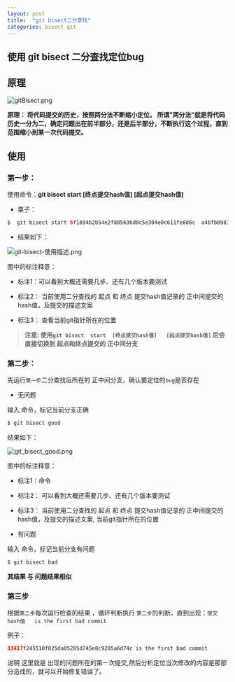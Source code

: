 ```yaml
---
layout: post
title:  "git bisect二分查找"
categories: bisect git
---
```

##  使用  git bisect  二分查找定位bug

## 原理

![gitBisect.png](https://upload-images.jianshu.io/upload_images/18406403-f58d98183c26c91c.png?imageMogr2/auto-orient/strip%7CimageView2/2/w/1240)

**原理： 将代码提交的历史，按照两分法不断缩小定位。
所谓"两分法"就是将代码历史一分为二，确定问题出在前半部分，还是后半部分，不断执行这个过程，直到范围缩小到某一次代码提交。**

## 使用

### 第一步：

使用命令：**git bisect  start  [终点提交hash值]   [起点提交hash值]**

* 栗子：

```java
$  git bisect start 5f1694b2b54e2f805636d0c5e304e0c611fe8d6c  a4bfb09830be3b924f3c34332a9145b25c843734
```

* 结果如下：

![git-bisect-使用描述.png](https://upload-images.jianshu.io/upload_images/18406403-8187ff9da2ad03f9.png?imageMogr2/auto-orient/strip%7CimageView2/2/w/1240)

 图中的标注释意：

 * 标注1：可以看到大概还需要几步、还有几个版本要测试
 
 * 标注2： 当前使用二分查找的 起点 和 终点 提交hash值记录的 正中间提交的hash值，及提交的描述文案

 * 标注3： 查看当前git指针所在的位置

> **注意:  使用`git bisect  start  [终点提交hash值]   [起点提交hash值]` 后会直接切换到  起点和终点提交的 正中间分支**

### 第二步：

先运行`第一步`二分查找后所在的 正中间分支，确认要定位的`bug`是否存在

* 无问题

输入 命令，标记当前分支正确

```java
$ git bisect good
```

结果如下：

![git_bisect_good.png](https://upload-images.jianshu.io/upload_images/18406403-7220763356f71986.png?imageMogr2/auto-orient/strip%7CimageView2/2/w/1240)

 图中的标注释意：

 * 标注1：命令

 * 标注2： 可以看到大概还需要几步、还有几个版本要测试

 * 标注3： 当前使用二分查找的 起点 和 终点 提交hash值记录的 正中间提交的hash值，及提交的描述文案, 当前git指针所在的位置

* 有问题

输入 命令，标记当前分支有问题

```java
$ git bisect bad
```
**其结果 与  问题结果相似**

### 第三步

根据`第二步`每次运行检查的结果 ，循环判断执行 `第二步`的判断，直到出现：`提交hash值   is the first bad commit`

例子：

```java
33417f245510f025da05285d745e8c9205a6d74c is the first bad commit
```
说明 这里就是 出现的问题所在的第一次提交,然后分析定位当次修改的内容是那部分造成的，就可以开始修复错误了。

